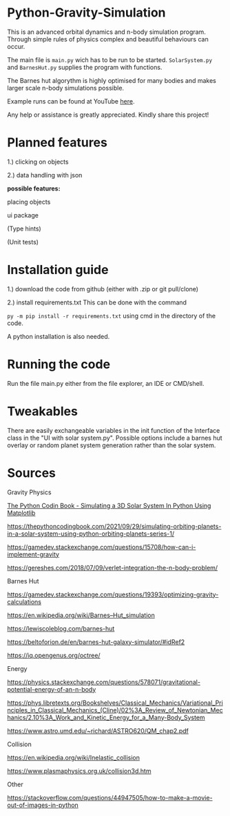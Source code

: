# Python-Gravity-Simulation

This is an advanced orbital dynamics and n-body simulation program.
Through simple rules of physics complex and beautiful behaviours can occur.

The main file is `main.py` wich has to be run  to be started.
`SolarSystem.py` and `BarnesHut.py` supplies the program with functions.

The Barnes hut algorythm is highly optimised for many bodies and 
makes larger scale n-body simulations possible.

Example runs can be found at YouTube [here](https://youtube.com/@physimdev).

Any help or assistance is greatly appreciated.
Kindly share this project!

# Planned features

1.) clicking on objects

2.) data handling with json



**possible features:**

placing objects

ui package 

(Type hints)

(Unit tests)

# Installation guide
1.) download the code from github (either with .zip or git pull/clone)

2.) install requirements.txt
This can be done with the command 

`py -m pip install -r requirements.txt` 
  using cmd in the directory of the code.

A python installation is also needed.

# Running the code
Run the file main.py either from the file explorer, an IDE or CMD/shell.

# Tweakables
There are easily exchangeable variables in the init function of the Interface class in the "UI with solar system.py". 
Possible options include a barnes hut overlay or random planet system generation rather than the solar system.

# Sources



Gravity Physics

[The Python Codin Book - Simulating a 3D Solar System In Python Using Matplotlib](https://thepythoncodingbook.com/2021/12/11/simulating-3d-solar-system-python-matplotlib/)

https://thepythoncodingbook.com/2021/09/29/simulating-orbiting-planets-in-a-solar-system-using-python-orbiting-planets-series-1/

https://gamedev.stackexchange.com/questions/15708/how-can-i-implement-gravity

https://gereshes.com/2018/07/09/verlet-integration-the-n-body-problem/




Barnes Hut

https://gamedev.stackexchange.com/questions/19393/optimizing-gravity-calculations

https://en.wikipedia.org/wiki/Barnes–Hut_simulation

https://lewiscoleblog.com/barnes-hut

https://beltoforion.de/en/barnes-hut-galaxy-simulator/#idRef2

https://iq.opengenus.org/octree/



Energy


https://physics.stackexchange.com/questions/578071/gravitational-potential-energy-of-an-n-body

https://phys.libretexts.org/Bookshelves/Classical_Mechanics/Variational_Principles_in_Classical_Mechanics_(Cline)/02%3A_Review_of_Newtonian_Mechanics/2.10%3A_Work_and_Kinetic_Energy_for_a_Many-Body_System

https://www.astro.umd.edu/~richard/ASTRO620/QM_chap2.pdf


Collision

https://en.wikipedia.org/wiki/Inelastic_collision

https://www.plasmaphysics.org.uk/collision3d.htm



Other

https://stackoverflow.com/questions/44947505/how-to-make-a-movie-out-of-images-in-python



